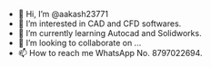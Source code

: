 - 👋 Hi, I’m @aakash23771
- 👀 I’m interested in CAD and CFD softwares.
- 🌱 I’m currently learning Autocad and Solidworks.
- 💞️ I’m looking to collaborate on ...
- 📫 How to reach me WhatsApp No. 8797022694.

<!---
aakash23771/aakash23771 is a ✨ special ✨ repository because its `README.md` (this file) appears on your GitHub profile.
You can click the Preview link to take a look at your changes.
--->
